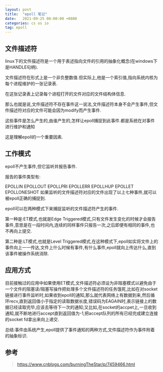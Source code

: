 ```yaml
---
layout: post
title:  "epoll 笔记"
date:   2021-09-25 00:00:00 +0800
categories: cs os io
tag: epoll
---
```


## 文件描述符

linux下的文件描述符是一个用于表述指向文件的引用的抽象化概念(在windows下是HANDLE句柄).

文件描述符在形式上是一个非负整数值.但实际上,他是一个索引值,指向系统内核为每个进程维护的一张记录表.

在这张记录表上记录每个进程打开的文件对应的文件结构体信息.　

那么也就是说,文件描述符不存在事件这一说法,文件描述符本身不会产生事件,但文件描述符对应的文件可能会因为modify而产生事件.

这些事件是怎么产生的,由谁产生的,怎样让epoll捕捉到此事件.都是系统在对事件进行维护和通知

这是理解epoll的一个重要因素.

## 工作模式

epoll不产生事件,但它监听并报告事件.

报告的事件类型有:

EPOLLIN	EPOLLOUT	EPOLLPRI	EPOLLERR	EPOLLHUP	EPOLLET	EPOLLONESHOT
如果监听的文件描述符对应的文件出现了以上七种事件,就可以被epoll正确的捕捉到.

epoll可以在两种模式下来捕捉监听的文件描述符产生的事件.

第一种是:ET模式,也就是Edge Triggered模式,只有文件发生变化的时候才会报告事件,意思是在一段时间内,连续的同样事件只报告一次,之后即便有相同的事件,也不再向上提交.

第二种是:LT模式,也就是Level Triggered模式,在这种模式下,epoll如实将文件上的事件向上一一传达,文件上什么时候有事件,有什么事件,epoll就向上传达什么,直到该事件被操作系统消除.

## 应用方式

目前接触过的应用中如果使用ET模式,文件描述符必须设为非阻塞模式以避免由于一个文件的阻塞读/阻塞写操作把处理多个文件描述符的任务饿死,比如在对socket链接进行事件监听时,如果收到epoll的通知,那么就代表网络上有数据到来,然后循环recv,直到返回值小于指定的读取数据长度,错误码为EAGAIN时,表示链接上的数据已经读取完毕,应该去等待下一次的通知;又比如,在socket的accpet上,一旦收到通知,就不断地进行accept直到返回值为-1,把accept队列的所有已经完成建立连接的socket fd拿出来向上递交.

总结:事件由系统产生,epoll提供了事件通知的两种方式,文件描述符作为事件附着的抽象标识.

## 参考

> https://www.cnblogs.com/burningTheStar/p/7459466.html